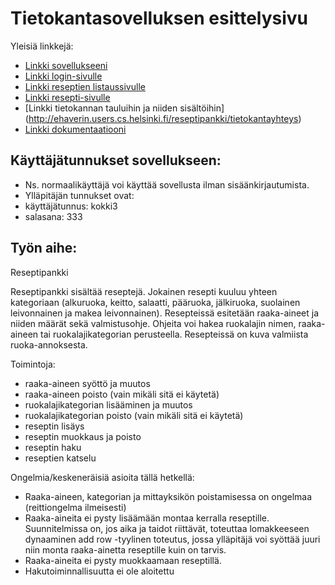 # Tietokantasovelluksen esittelysivu

Yleisiä linkkejä:

* [Linkki sovellukseeni](http://ehaverin.users.cs.helsinki.fi/reseptipankki/)
 * [Linkki login-sivulle](http://ehaverin.users.cs.helsinki.fi/reseptipankki/login)
 * [Linkki reseptien listaussivulle](http://ehaverin.users.cs.helsinki.fi/reseptipankki/recipe)
 * [Linkki resepti-sivulle](http://ehaverin.users.cs.helsinki.fi/reseptipankki/recipe/1)
 * [Linkki tietokannan tauluihin ja niiden sisältöihin] (http://ehaverin.users.cs.helsinki.fi/reseptipankki/tietokantayhteys)
* [Linkki dokumentaatiooni](https://github.com/wirefox/reseptipankki/blob/master/doc/dokumentaatio.pdf)

## Käyttäjätunnukset sovellukseen:
* Ns. normaalikäyttäjä voi käyttää sovellusta ilman sisäänkirjautumista.
* Ylläpitäjän tunnukset ovat:
 * käyttäjätunnus: kokki3
 * salasana: 333

## Työn aihe:

Reseptipankki

Reseptipankki sisältää reseptejä. Jokainen resepti kuuluu yhteen kategoriaan (alkuruoka, keitto, salaatti, pääruoka, jälkiruoka, suolainen leivonnainen ja makea leivonnainen). Resepteissä esitetään raaka-aineet ja niiden määrät sekä valmistusohje. Ohjeita voi hakea ruokalajin nimen, raaka-aineen tai ruokalajikategorian perusteella. Resepteissä on  kuva valmiista ruoka-annoksesta.

Toimintoja:

* raaka-aineen syöttö ja muutos
* raaka-aineen poisto (vain mikäli sitä ei käytetä)
* ruokalajikategorian lisääminen ja muutos
* ruokalajikategorian poisto (vain mikäli sitä ei käytetä)
* reseptin lisäys
* reseptin muokkaus ja poisto
* reseptin haku
* reseptien katselu

Ongelmia/keskeneräisiä asioita tällä hetkellä:
* Raaka-aineen, kategorian ja mittayksikön poistamisessa on ongelmaa (reittiongelma ilmeisesti)
* Raaka-aineita ei pysty lisäämään montaa kerralla reseptille. Suunnitelmissa on, jos aika ja taidot riittävät, toteuttaa lomakkeeseen dynaaminen add row -tyylinen toteutus, jossa ylläpitäjä voi syöttää juuri niin monta raaka-ainetta reseptille kuin on tarvis.
* Raaka-aineita ei pysty muokkaamaan reseptillä.
* Hakutoiminnallisuutta ei ole aloitettu
